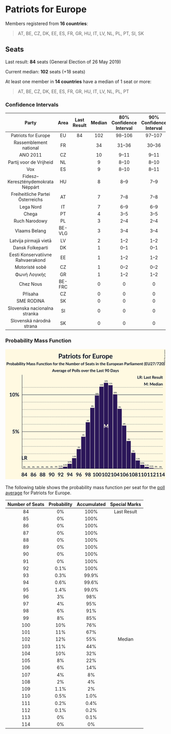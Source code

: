 # Patriots for Europe

Members registered from **16 countries**:

> AT, BE, CZ, DK, EE, ES, FR, GR, HU, IT, LV, NL, PL, PT, SI, SK

## Seats

Last result: **84** seats (General Election of 26 May 2019)

Current median: **102** seats (+18 seats)

At least one member in **14 countries** have a median of 1 seat or more:

> AT, BE, CZ, DK, EE, ES, FR, GR, HU, IT, LV, NL, PL, PT

### Confidence Intervals

| Party | Area | Last Result | Median | 80% Confidence Interval | 90% Confidence Interval | 95% Confidence Interval | 99% Confidence Interval |
|:-----:|:----:|:-----------:|:------:|:-----------------------:|:-----------------------:|:-----------------------:|:-----------------------:|
| Patriots for Europe | EU | 84 | 102 | 98–106 | 97–107 | 96–108 | 94–110 |
| Rassemblement national | FR | | 34 | 31–36 | 30–36 | 30–37 | 29–40 |
| ANO 2011 | CZ | | 10 | 9–11 | 9–11 | 9–12 | 9–12 |
| Partij voor de Vrijheid | NL | | 9 | 8–10 | 8–10 | 8–11 | 8–11 |
| Vox | ES | | 9 | 8–10 | 8–11 | 8–11 | 8–12 |
| Fidesz–Kereszténydemokrata Néppárt | HU | | 8 | 8–9 | 7–9 | 7–9 | 7–9 |
| Freiheitliche Partei Österreichs | AT | | 7 | 7–8 | 7–8 | 7–8 | 6–9 |
| Lega Nord | IT | | 7 | 6–9 | 6–9 | 6–9 | 5–10 |
| Chega | PT | | 4 | 3–5 | 3–5 | 3–5 | 3–5 |
| Ruch Narodowy | PL | | 3 | 2–4 | 2–4 | 2–4 | 1–5 |
| Vlaams Belang | BE-VLG | | 3 | 3–4 | 3–4 | 3–4 | 3–4 |
| Latvija pirmajā vietā | LV | | 2 | 1–2 | 1–2 | 1–2 | 1–2 |
| Dansk Folkeparti | DK | | 1 | 0–1 | 0–1 | 0–1 | 0–1 |
| Eesti Konservatiivne Rahvaerakond | EE | | 1 | 1–2 | 1–2 | 1–2 | 1–2 |
| Motoristé sobě | CZ | | 1 | 0–2 | 0–2 | 0–2 | 0–3 |
| Φωνή Λογικής | GR | | 1 | 1–2 | 1–2 | 1–2 | 1–2 |
| Chez Nous | BE-FRC | | 0 | 0 | 0 | 0 | 0 |
| Přísaha | CZ | | 0 | 0 | 0 | 0 | 0 |
| SME RODINA | SK | | 0 | 0 | 0 | 0 | 0–1 |
| Slovenska nacionalna stranka | SI | | 0 | 0 | 0 | 0 | 0 |
| Slovenská národná strana | SK | | 0 | 0 | 0 | 0–1 | 0–1 |

### Probability Mass Function

![Graph with seats probability mass function not yet produced](average-2025-03-31-seats-pmf-patriotsforeurope.png "Seats Probability Mass Function")

The following table shows the probability mass function per seat for the [poll average](average-2025-03-31.html) for Patriots for Europe.

| Number of Seats | Probability | Accumulated | Special Marks |
|:---------------:|:-----------:|:-----------:|:-------------:|
| 84 | 0% | 100% | Last Result |
| 85 | 0% | 100% |  |
| 86 | 0% | 100% |  |
| 87 | 0% | 100% |  |
| 88 | 0% | 100% |  |
| 89 | 0% | 100% |  |
| 90 | 0% | 100% |  |
| 91 | 0% | 100% |  |
| 92 | 0.1% | 100% |  |
| 93 | 0.3% | 99.9% |  |
| 94 | 0.6% | 99.6% |  |
| 95 | 1.4% | 99.0% |  |
| 96 | 3% | 98% |  |
| 97 | 4% | 95% |  |
| 98 | 6% | 91% |  |
| 99 | 8% | 85% |  |
| 100 | 10% | 76% |  |
| 101 | 11% | 67% |  |
| 102 | 12% | 55% | Median |
| 103 | 11% | 44% |  |
| 104 | 10% | 32% |  |
| 105 | 8% | 22% |  |
| 106 | 6% | 14% |  |
| 107 | 4% | 8% |  |
| 108 | 2% | 4% |  |
| 109 | 1.1% | 2% |  |
| 110 | 0.5% | 1.0% |  |
| 111 | 0.2% | 0.4% |  |
| 112 | 0.1% | 0.2% |  |
| 113 | 0% | 0.1% |  |
| 114 | 0% | 0% |  |


